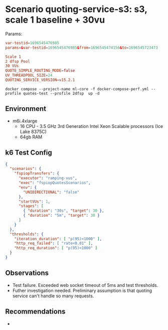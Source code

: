 # Scenario quoting-service-s3: s3, scale 1 baseline + 30vu

Params:
```conf
var-testid=1696545476985
params=&var-testid=1696545476985&from=1696545474156&to=1696545723473

Scale 1
2 dfsp Pool
30 VUs
QUOTE_SIMPLE_ROUTING_MODE=false
UV_THREADPOOL_SIZE=24
QUOTING_SERVICE_VERSION=v15.2.1
```

```
docker compose --project-name ml-core -f docker-compose-perf.yml --profile quotes-test --profile 2dfsp  up -d
```

## Environment

- m6i.4xlarge
  - 16 CPU - 3.5 GHz 3rd Generation Intel Xeon Scalable processors (Ice Lake 8375C)
  - 64gb RAM


## k6 Test Config

```json
{
  "scenarios": {
    "fspiopTransfers": {
      "executor": "ramping-vus",
      "exec": "fspiopQuotesScenarios",
      "env": {
        "UNIDIRECTIONAL": "false"
      },
      "startVUs": 1,
      "stages": [
        { "duration": "30s", "target": 30 },
        { "duration": "5m", "target": 30 }
      ]
    }
  },
  "thresholds": {
    "iteration_duration": [ "p(95)<1000" ],
    "http_req_failed": [ "rate<0.01" ],
    "http_req_duration": [ "p(95)<1000" ]
  }
}
```

## Observations

- Test failure. Exceeded web socket timeout of 5ms and test thresholds.
- Futher investigation needed. Preliminary assumption is that quoting service can't handle so many requests.

## Recommendations

-
